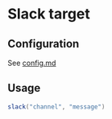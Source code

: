 # Slack target

## Configuration

See [config.md](./config.md)

## Usage

```groovy
slack("channel", "message")
```
